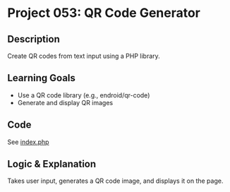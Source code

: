 # Project 053: QR Code Generator

## Description
Create QR codes from text input using a PHP library.

## Learning Goals
- Use a QR code library (e.g., endroid/qr-code)
- Generate and display QR images

## Code
See [index.php](index.php)

## Logic & Explanation
Takes user input, generates a QR code image, and displays it on the page.
